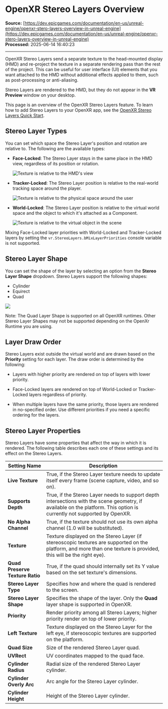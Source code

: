 # OpenXR Stereo Layers Overview

**Source:** [https://dev.epicgames.com/documentation/en-us/unreal-engine/openxr-stero-layers-overview-in-unreal-engine](https://dev.epicgames.com/documentation/en-us/unreal-engine/openxr-stero-layers-overview-in-unreal-engine)  
**Processed:** 2025-06-14 16:40:23

---

OpenXR Stereo Layers send a separate texture to the head-mounted display (HMD) and re-project the texture in a separate rendering pass than the rest of the project. This can be useful for user interface (UI) elements that you want attached to the HMD without additional effects applied to them, such as post-processing or anti-aliasing.

Stereo Layers are rendered to the HMD, but they do not appear in the **VR Preview** window on your desktop.

This page is an overview of the OpenXR Stereo Layers feature. To learn how to add Stereo Layers to your OpenXR app, see the [OpenXR Stereo Layers Quick Start](/documentation/en-us/unreal-engine/openxr-stereo-layers-quick-start-in-unreal-engine).

## Stereo Layer Types

You can set which space the Stereo Layer's position and rotation are relative to. The following are the available types:

-   **Face-Locked**: The Stereo Layer stays in the same place in the HMD view, regardless of its position or rotation.
    
    ![Texture is relative to the HMD's view](https://d1iv7db44yhgxn.cloudfront.net/documentation/images/173a2ad7-8449-45b5-a38e-03054b2bed15/image_1.gif)
-   **Tracker-Locked**: The Stereo Layer position is relative to the real-world tracking space around the player.
    
    ![Texture is relative to the physical space around the user](https://d1iv7db44yhgxn.cloudfront.net/documentation/images/ebf659fd-230d-49cb-827e-fe9636dc14ce/image_2.gif)
-   **World-Locked**: The Stereo Layer position is relative to the virtual world space and the object to which it's attached as a Component.
    
    ![Texture is relative to the virtual object in the scene](https://d1iv7db44yhgxn.cloudfront.net/documentation/images/a27e0c11-4cee-4abc-b5ee-2030219f10b5/image_3.gif)

Mixing Face-Locked layer priorities with World-Locked and Tracker-Locked layers by setting the `vr.StereoLayers.bMixLayerPriorities` console variable is not supported.

## Stereo Layer Shape

You can set the shape of the layer by selecting an option from the **Stereo Layer Shape** dropdown. Stereo Layers support the following shapes:

-   Cylinder
-   Equirect
-   Quad

![](https://d1iv7db44yhgxn.cloudfront.net/documentation/images/35faedef-e109-41d6-b633-949a4c1b03cb/stereo_layer_shapes.png)

Note: The Quad Layer Shape is supported on all OpenXR runtimes. Other Stereo Layer Shapes may not be supported depending on the OpenXr Runtime you are using.

## Layer Draw Order

Stereo Layers exist outside the virtual world and are drawn based on the **Priority** setting for each layer. The draw order is determined by the following:

-   Layers with higher priority are rendered on top of layers with lower priority.
    
-   Face-Locked layers are rendered on top of World-Locked or Tracker-Locked layers regardless of priority.
    
-   When multiple layers have the same priority, those layers are rendered in no-specified order. Use different priorities if you need a specific ordering for the layers.
    

## Stereo Layer Properties

Stereo Layers have some properties that affect the way in which it is rendered. The following table describes each one of these settings and its effect on the Stereo Layers.

| Setting Name | Description |
| --- | --- |
| **Live Texture** | True, if the Stereo Layer texture needs to update itself every frame (scene capture, video, and so on). |
| **Supports Depth** | True, if the Stereo Layer needs to support depth intersections with the scene geometry, if available on the platform. This option is currently not supported by OpenXR. |
| **No Alpha Channel** | True, if the texture should not use its own alpha channel (1.0 will be substituted). |
| **Texture** | Texture displayed on the Stereo Layer (if stereoscopic textures are supported on the platform, and more than one texture is provided, this will be the right eye). |
| **Quad Preserve Texture Ratio** | True, if the quad should internally set its Y value based on the set texture's dimensions. |
| **Stereo Layer Type** | Specifies how and where the quad is rendered to the screen. |
| **Stereo Layer Shape** | Specifies the shape of the layer. Only the **Quad** layer shape is supported in OpenXR. |
| **Priority** | Render priority among all Stereo Layers; higher priority render on top of lower priority. |
| **Left Texture** | Texture displayed on the Stereo Layer for the left eye, if stereoscopic textures are supported on the platform. |
| **Quad Size** | Size of the rendered Stereo Layer quad. |
| **UVRect** | UV coordinates mapped to the quad face. |
| **Cylinder Radius** | Radial size of the rendered Stereo Layer cylinder. |
| **Cylinder Overly Arc** | Arc angle for the Stereo Layer cylinder. |
| **Cylinder Height** | Height of the Stereo Layer cylinder. |